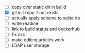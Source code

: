 - [ ] copy over static dir in build
- [x] git init repo if not exists
- [ ] actually apply schema to sqlite db
- [ ] write readme
- [ ] link to build status and dockerhub
- [ ] fix css
- [ ] make editing articles work
- [ ] LDAP user storage
